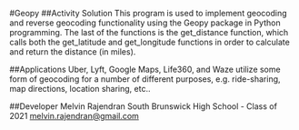 #Geopy
##Activity Solution
This program is used to implement geocoding and reverse geocoding functionality using the Geopy package in Python programming.  The last of the functions is the get_distance function, which calls both the get_latitude and get_longitude functions in order to calculate and return the distance (in miles).

##Applications
Uber, Lyft, Google Maps, Life360, and Waze utilize some form of geocoding for a number of different purposes, e.g. ride-sharing, map directions, location sharing, etc..

##Developer
Melvin Rajendran
South Brunswick High School - Class of 2021
melvin.rajendran@gmail.com
